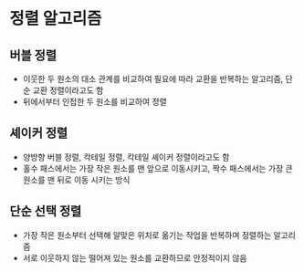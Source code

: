 # 정렬 알고리즘

## 버블 정렬
- 이웃한 두 원소의 대소 관계를 비교하여 필요에 따라 교환을 반복하는 알고리즘, 단순 교환 정렬이라고도 함
- 뒤에서부터 인접한 두 원소를 비교하여 정렬

## 셰이커 정렬
- 양방향 버블 정렬, 칵테일 정렬, 칵테일 셰이커 정렬이라고도 함
- 홀수 패스에서는 가장 작은 원소를 맨 앞으로 이동시키고, 짝수 패스에서는 가장 큰 원소를 맨 뒤로 이동 시키는 방식

## 단순 선택 정렬
- 가장 작은 원소부터 선택해 알맞은 위치로 옮기는 작업을 반복하며 정렬하는 알고리즘
- 서로 이웃하지 않는 떨어져 있는 원소를 교환하므로 안정적이지 않음